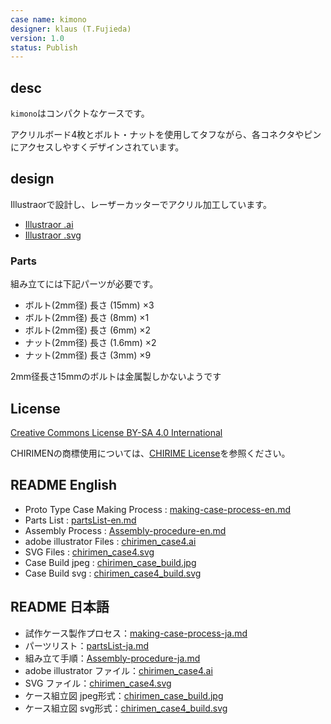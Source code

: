```yaml
---
case name: kimono
designer: klaus (T.Fujieda)
version: 1.0
status: Publish
---
```


## desc

`kimono`はコンパクトなケースです。

アクリルボード4枚とボルト・ナットを使用してタフながら、各コネクタやピンにアクセスしやすくデザインされています。

## design

Illustraorで設計し、レーザーカッターでアクリル加工しています。

- [Illustraor .ai](./chirimen_case4.ai)
- [Illustraor .svg](./chirimen_case4.svg)

### Parts

組み立てには下記パーツが必要です。

- ボルト(2mm径) 長さ (15mm) ×3
- ボルト(2mm径) 長さ (8mm) ×1
- ボルト(2mm径) 長さ (6mm) ×2
- ナット(2mm径) 長さ (1.6mm) ×2
- ナット(2mm径) 長さ (3mm) ×9
 
2mm径長さ15mmのボルトは金属製しかないようです

## License

[Creative Commons License BY-SA 4.0 International](https://creativecommons.org/licenses/by-sa/4.0/deed.ja)

CHIRIMENの商標使用については、[CHIRIME License](https://chirimen.org/license/)を参照ください。

## README English
* Proto Type Case Making Process : [making-case-process-en.md](making-case-process-en.md)
* Parts List : [partsList-en.md](partsList-en.md)
* Assembly Process : [Assembly-procedure-en.md](Assembly-procedure-en.md)
* adobe illustrator Files : [chirimen_case4.ai](chirimen_case4.ai)
* SVG Files : [chirimen_case4.svg](chirimen_case4.svg)
* Case Build jpeg : [chirimen_case_build.jpg](chirimen_case_build.jpg)
* Case Build svg : [chirimen_case4_build.svg](chirimen_case4_build.svg)

## README 日本語
* 試作ケース製作プロセス：[making-case-process-ja.md](making-case-process-ja.md)
* パーツリスト：[partsList-ja.md](partsList-ja.md)
* 組み立て手順：[Assembly-procedure-ja.md](Assembly-procedure-ja.md)
* adobe illustrator ファイル：[chirimen_case4.ai](chirimen_case4.ai)
* SVG ファイル：[chirimen_case4.svg](chirimen_case4.svg)
* ケース組立図 jpeg形式：[chirimen_case_build.jpg](chirimen_case_build.jpg)
* ケース組立図 svg形式：[chirimen_case4_build.svg](chirimen_case4_build.svg)
